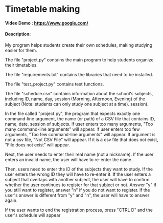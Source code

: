 # Timetable making
#### Video Demo :  <https://www.google.com/>
#### Description:
My program helps students create their own schedules, making studying easier for them.

The file "project.py" contains the main program to help students organize their timetables.

The file "requirements.txt" contains the libraries that need to be installed.

The file "test_project.py" contains test functions.

The file "schedule.csv" contains information about the school's subjects, including ID, name, day, session (Morning, Afternoon, Evening) of the subject (Note: students can only study one subject at a time). session).

In the file called "project.py", the program that expects exactly one command-line argument, the name (or path) of a CSV file that contains ID, name, date, session of subjects. If user enters too many arguments, "Too many command-line arguments" will appear. If user enters too few arguments, "Too few command-line arguments" will appear. If argument
is not a csv file, "Not CSV File" will appear. If it is a csv file that does not exist, "File does not exist" will appear.

Next, the user needs to enter their real name (not a nickname). If the user enters an invalid name, the user will have to re-enter the name..

Then, users need to enter the ID of the subjects they want to study.
If the user enters the wrong ID they will have to re-enter it. If the user enters a subject that overlaps with another subject, the user will have to confirm whether the user continues to register for that subject or not. Answer "y" if you still want to register, answer "n" if you do not want to register. If the user's answer is different from "y" and "n", the user will have to answer again.

If the user wants to end the registration process, press "CTRL D" and the user's schedule will appear
